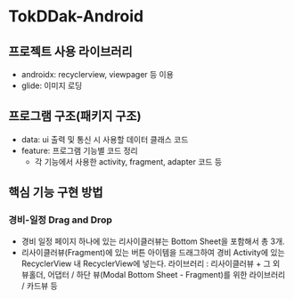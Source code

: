 # TokDDak-Android

## 프로젝트 사용 라이브러리
* androidx: recyclerview, viewpager 등 이용
* glide: 이미지 로딩

## 프로그램 구조(패키지 구조)
* data: ui 출력 및 통신 시 사용할 데이터 클래스 코드
* feature: 프로그램 기능별 코드 정리
  * 각 기능에서 사용한 activity, fragment, adapter 코드 등

## 핵심 기능 구현 방법
### 경비-일정 Drag and Drop
* 경비 일정 페이지 하나에 있는 리사이클러뷰는 Bottom Sheet을 포함해서 총 3개.
* 리사이클러뷰(Fragment)에 있는 버튼 아이템을 드래그하여 경비 Activity에 있는 RecyclerView 내 RecyclerView에 넣는다.
라이브러리 : 리사이클러뷰 + 그 외 뷰홀더, 어댑터 / 하단 뷰(Modal Bottom Sheet - Fragment)를 위한 라이브러리 / 카드뷰 등
